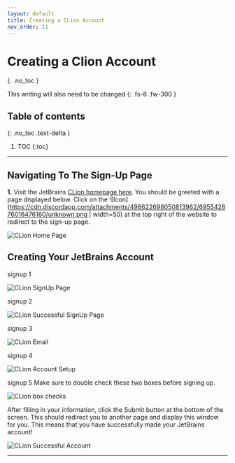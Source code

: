 ```yaml
---
layout: default
title: Creating a CLion Account
nav_order: 11
---
```


# Creating a Clion Account
{: .no_toc }


This writing will also need to be changed
{: .fs-6 .fw-300 }

## Table of contents
{: .no_toc .text-delta }

1. TOC
{:toc}

---

## Navigating To The Sign-Up Page
**1.** Visit the JetBrains [CLion homepage here](https://www.jetbrains.com/clion/). You should be greeted with a page displayed below. Click on the ![Icon](https://cdn.discordapp.com/attachments/498622698050813962/695542876016476160/unknown.png | width=50) at the top right of the website to redirect to the sign-up page.

![CLion Home Page](https://cdn.discordapp.com/attachments/498622698050813962/695022168819499038/unknown.png "CLion HomePage alt text")


## Creating Your JetBrains Account
signup 1

![CLion SignUp Page](https://cdn.discordapp.com/attachments/498622698050813962/695022993683775498/unknown.png "CLion SignUp alt text")


signup 2

![CLion Successful SignUp Page](https://cdn.discordapp.com/attachments/619382734984577042/695023479334109264/unknown.png "CLion Confirmation Signup alt text")


signup 3

![CLion Email](https://cdn.discordapp.com/attachments/694977588405469265/694990599753039973/unknown.png "Clion email alt text")


signup 4

![CLion Account Setup](https://cdn.discordapp.com/attachments/498622698050813962/695048750149795850/unknown.png "CLion Accountpage alt text")


signup 5
Make sure to double check these two boxes before signing up.

![CLion box checks](https://cdn.discordapp.com/attachments/694977588405469265/694990889902145596/unknown.png "CLion checkboxes")

After filling in your information, click the Submit button at the bottom of the screen. This should redirect you to another page and display this window for you. This means that you have successfully made your JetBrains account!

![CLion Successful Account](https://cdn.discordapp.com/attachments/498622698050813962/695025702109446246/unknown.png "CLion account")
____

